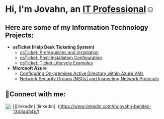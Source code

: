 <h1> Hi, I'm Jovahn, an <a href="https://www.linkedin.com/in/jovahn-benitez-1343a434b/">IT Professional</a>☺</h1>

<h2>Here are some of my Information Technology Projects:</h2>

- <b>osTicket (Help Desk Ticketing System)</b>
  - [osTicket: Prerequisites and Installation](https://github.com/JBeezy888/osticket-prereqs)
  - [osTicket: Post-Installation Configuration](https://github.com/JBeezy888/post-install-config)
  - [osTicket: Ticket Lifecycle Examples](https://github.com/JBeezy888/ticket-lifecycle)
- <b>Microsoft Azure</b>
  - [Configuring On-premises Active Directory within Azure VMs](https://github.com/JBeezy888/configure-ad)
  - [Network Security Groups (NSGs) and Inspecting Network Protocols](https://github.com/JBeezy888/azure-network-protocols)

<h2>🤳Connect with me:</h2>

[<img align="left" alt="Jovahn | LinkedIn" width="22px" src="https://cdn.jsdelivr.net/npm/simple-icons@v3/icons/linkedin.svg" />][linkedin]
[linkedin]: (https://www.linkedin.com/in/jovahn-benitez-1343a434b/)


